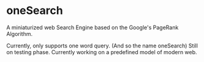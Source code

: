 # oneSearch
A miniaturized web Search Engine based on the Google's PageRank Algorithm.

Currently, only supports one word query. (And so the name oneSearch)
Still on testing phase. Currently working on a predefined model of modern web.
